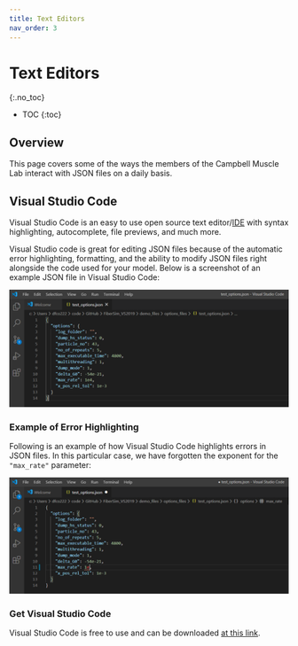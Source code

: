 ```yaml
---
title: Text Editors
nav_order: 3
---
```


# Text Editors
{:.no_toc}

* TOC
{:toc}

## Overview

This page covers some of the ways the members of the Campbell Muscle Lab interact with JSON files on a daily basis.

## Visual Studio Code

Visual Studio Code is an easy to use open source text editor/[IDE](https://en.wikipedia.org/wiki/Integrated_development_environment) with syntax highlighting, autocomplete, file previews, and much more.

Visual Studio code is great for editing JSON files because of the automatic error highlighting, formatting, and the ability to modify JSON files right alongside the code used for your model. Below is a screenshot of an example JSON file in Visual Studio Code:

![FiberSim model file](visual_studio_code_example.png)

### Example of Error Highlighting

Following is an example of how Visual Studio Code highlights errors in JSON files. In this particular case, we have forgotten the exponent for the `"max_rate"` parameter:

![FiberSim model file with max rate linted](visual_studio_code_error_example.png)

### Get Visual Studio Code

Visual Studio Code is free to use and can be downloaded [at this link](https://code.visualstudio.com/).
